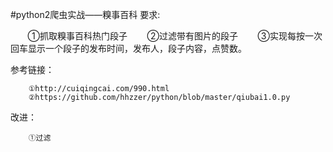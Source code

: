 #python2爬虫实战——糗事百科
要求:

        ①抓取糗事百科热门段子
        ②过滤带有图片的段子
        ③实现每按一次回车显示一个段子的发布时间，发布人，段子内容，点赞数。
        
参考链接：

        ①http://cuiqingcai.com/990.html
        ②https://github.com/hhzzer/python/blob/master/qiubai1.0.py
        
改进：

        ①过滤
        
